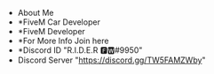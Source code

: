 - About Me
- *FiveM Car Developer
- *FiveM Developer
- *For More Info Join here
- *Discord ID "R.I.D.E.R 🅵🆆#9950"
- Discord Server "https://discord.gg/TW5FAMZWby"

<!---
riderfw/riderfw is a ✨ special ✨ repository because its `README.md` (this file) appears on your GitHub profile.
You can click the Preview link to take a look at your changes.
--->
